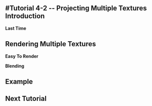 #Tutorial 4-2 -- Projecting Multiple Textures
**Introduction**
----

**Last Time**


**Rendering Multiple Textures**
---

**Easy To Render**

**Blending**


**Example**
----

**Next Tutorial**
---

